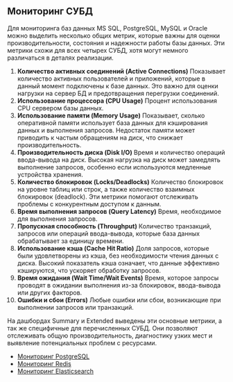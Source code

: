 ## Мониторинг СУБД

Для мониторинга баз данных MS SQL, PostgreSQL, MySQL и Oracle можно выделить несколько общих метрик, которые важны для оценки производительности, состояния и надежности работы базы данных. Эти метрики схожи для всех четырех СУБД, хотя могут немного различаться в деталях реализации.
1. **Количество активных соединений (Active Connections)** Показывает количество активных пользователей и приложений, которые в данный момент подключены к базе данных. Это важно для оценки нагрузки на сервер БД и предотвращения перегрузки соединений.
2. **Использование процессора (CPU Usage)** Процент использования CPU сервером базы данных.
3. **Использование памяти (Memory Usage)** Показывает, сколько оперативной памяти использует база данных для кэширования данных и выполнения запросов. Недостаток памяти может приводить к частым обращениям на диск, что снижает производительность.
4. **Производительность диска (Disk I/O)** Время и количество операций ввода-вывода на диск. Высокая нагрузка на диск может замедлять выполнение запросов, особенно если используются медленные устройства хранения.
5. **Количество блокировок (Locks/Deadlocks)** Количество блокировок на уровне таблиц или строк, а также количество взаимных блокировок (deadlock). Эти метрики помогают отслеживать проблемы с конкурентным доступом к данным.
6. **Время выполнения запросов (Query Latency)** Время, необходимое для выполнения запросов.
7. **Пропускная способность (Throughput)** Количество транзакций, запросов или операций ввода-вывода, которые база данных обрабатывает за единицу времени.
8. **Использование кэша (Cache Hit Ratio)** Доля запросов, которые были удовлетворены из кэша, без необходимости чтения данных с диска. Высокий показатель кэша означает, что данные эффективно кэшируются, что ускоряет обработку запросов.
9. **Время ожидания (Wait Time/Wait Events)** Время, которое запросы проводят в ожидании выполнения из-за блокировок, ввода-вывода или других факторов.
10. **Ошибки и сбои (Errors)** Любые ошибки или сбои, возникающие при выполнении запросов или транзакций.

На дашбордах Summary и Extended выведены эти основные метрики, а так же специфичные для перечисленных СУБД. Они позволяют отслеживать общую производительность, диагностику узких мест и выявление потенциальных проблем с ресурсами.

- [Мониторинг PostgreSQL](modules/infra/postgres.md)
- [Мониторинг Redis](modules/infra/redis.md)
- [Мониторинг Elasticsearch](modules/infra/es.md)
